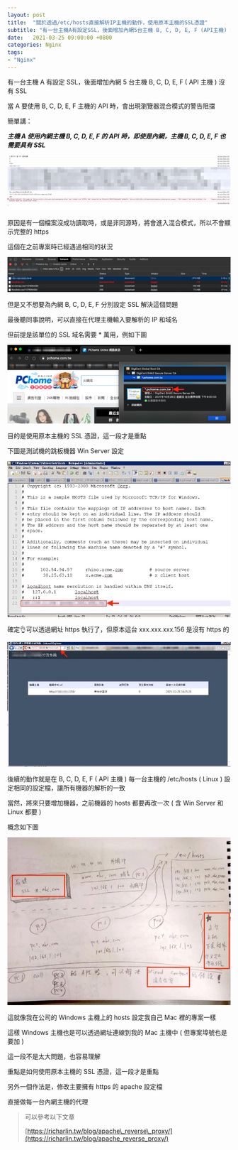 ```yaml
---
layout: post
title:  "關於透過/etc/hosts直接解析IP主機的動作，使用原本主機的SSL憑證"
subtitle: "有一台主機A有設定SSL，後面增加內網5台主機 B, C, D, E, F (API主機) 沒有SSL"
date:   2021-03-25 09:00:00 +0800
categories: Nginx
tags:
- "Nginx"
---
```


有一台主機 A 有設定 SSL，後面增加內網 5 台主機 B, C, D, E, F ( API 主機 ) 沒有 SSL

當 A 要使用 B, C, D, E, F 主機的 API 時，會出現瀏覽器混合模式的警告阻擋

簡單講：

**_主機 A 使用內網主機 B, C, D, E, F 的 API 時，即使是內網，主機 B, C, D, E, F 也需要具有 SSL_**

![](/images/medium/1__cmeW__n3zNurKLR9DvyTVFQ.jpeg)

原因是有一個檔案沒成功讀取時，或是非同源時，將會進入混合模式，所以不會顯示完整的 https

這個在之前專案時已經遇過相同的狀況

![](/images/medium/1__VXIyw48Pfq4URBQ8iX2fiA.png)

但是又不想要為內網 B, C, D, E, F 分別設定 SSL 解決這個問題

最後聽同事說明，可以直接在代理主機輸入要解析的 IP 和域名

但前提是該單位的 SSL 域名需要 \* 萬用，例如下圖

![](/images/medium/1__O__10KDe__cTKdT91__ljI1Lw.png)

目的是使用原本主機的 SSL 憑證，這一段才是重點

下圖是測試機的跳板機器 Win Server 設定

![](/images/medium/1__QJaMjf2FZnVT2ZipqGJz6A.jpeg)

確定👌可以透過網址 https 執行了，但原本這台 xxx.xxx.xxx.156 是沒有 https 的

![](/images/medium/1__iEa8u4pVrRqMZ3UJ5ABLyA.jpeg)

後續的動作就是在 B, C, D, E, F ( API 主機 ) 每一台主機的 /etc/hosts ( Linux ) 設定相同的設定檔，讓所有機器的解析的一致

當然，將來只要增加機器，之前機器的 hosts 都要再改一次 ( 含 Win Server 和 Linux 都要 )

概念如下圖

![](/images/medium/1__OQnahOLfUV2bxZ0Yn4sqSw.jpeg)

這就像我在公司的 Windows 主機上的 hosts 設定我自己 Mac 裡的專案一樣

這樣 Windows 主機也是可以透過網址連線到我的 Mac 主機中 ( 但專案埠號也是要加 )

這一段不是太大問題，也容易理解

重點是如何使用原本主機的 SSL 憑證，這一段才是重點

另外一個作法是，修改主要擁有 https 的 apache 設定檔

直接做每一台內網主機的代理

> 可以參考以下文章
>
> [https://richarlin.tw/blog/apache\_reverse\_proxy/](https://richarlin.tw/blog/apache_reverse_proxy/)
